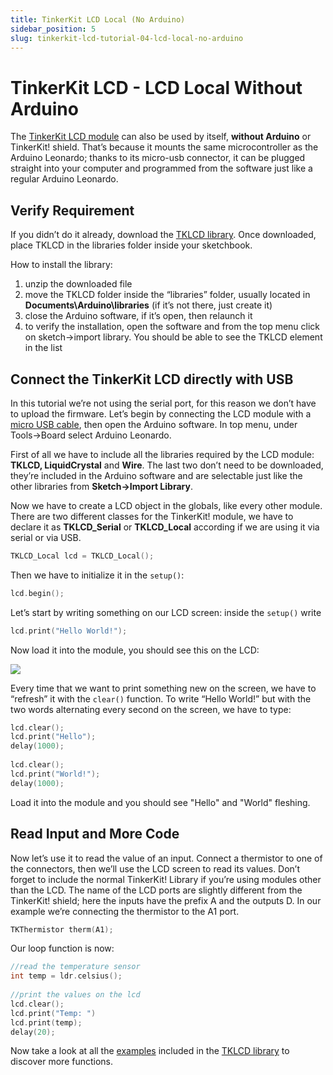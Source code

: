 ```yaml
---
title: TinkerKit LCD Local (No Arduino)
sidebar_position: 5
slug: tinkerkit-lcd-tutorial-04-lcd-local-no-arduino
---
```


# TinkerKit LCD - LCD Local Without Arduino

The [TinkerKit LCD module](https://www.canadarobotix.com/products/1654) can also be used by itself, **without Arduino** or TinkerKit! shield. That’s because it mounts the same microcontroller as the Arduino Leonardo; thanks to its micro-usb connector, it can be plugged straight into your computer and programmed from the software just like a regular Arduino Leonardo.

## Verify Requirement

If you didn’t do it already, download the [TKLCD library](https://github.com/carobot/TKLCD-Library). Once downloaded, place TKLCD in the libraries folder inside your sketchbook.

How to install the library:

1. unzip the downloaded file
2. move the TKLCD folder inside the “libraries” folder, usually located in **Documents\Arduino\libraries** (if it’s not there, just create it)
3. close the Arduino software, if it’s open, then relaunch it
4. to verify the installation, open the software and from the top menu click on sketch->import library. You should be able to see the TKLCD element in the list

## Connect the TinkerKit LCD directly with USB

In this tutorial we’re not using the serial port, for this reason we don’t have to upload the firmware. Let’s begin by connecting the LCD module with a [micro USB cable](https://www.canadarobotix.com/products/1488), then open the Arduino software. In top menu, under Tools->Board select Arduino Leonardo.

First of all we have to include all the libraries required by the LCD module: **TKLCD, LiquidCrystal** and **Wire**. The last two don’t need to be downloaded, they’re included in the Arduino software and are selectable just like the other libraries from **Sketch->Import Library**.

Now we have to create a LCD object in the globals, like every other module. There are two different classes for the TinkerKit! module, we have to declare it as **TKLCD_Serial** or **TKLCD_Local** according if we are using it via serial or via USB.

```c
TKLCD_Local lcd = TKLCD_Local();
```

Then we have to initialize it in the `setup()`:

```c
lcd.begin();
```

Let’s start by writing something on our LCD screen: inside the `setup()` write

```c
lcd.print("Hello World!");
```

Now load it into the module, you should see this on the LCD:

![](/img/docs/tinkerkit/lcd-thumb-294x294.jpg)

Every time that we want to print something new on the screen, we have to “refresh” it with the `clear()` function. To write “Hello World!” but with the two words alternating every second on the screen, we have to type:

```c
lcd.clear();
lcd.print("Hello");
delay(1000);
 
lcd.clear();
lcd.print("World!");
delay(1000);
```

Load it into the module and you should see "Hello" and "World" fleshing.

## Read Input and More Code

Now let’s use it to read the value of an input. Connect a thermistor to one of the connectors, then we’ll use the LCD screen to read its values. Don’t forget to include the normal TinkerKit! Library if you’re using modules other than the LCD. The name of the LCD ports are slightly different from the TinkerKit! shield; here the inputs have the prefix A and the outputs D. In our example we’re connecting the thermistor to the A1 port.

```c
TKThermistor therm(A1);
```

Our loop function is now:

```c
//read the temperature sensor
int temp = ldr.celsius();
 
//print the values on the lcd
lcd.clear();
lcd.print("Temp: ")
lcd.print(temp);
delay(20);
```

Now take a look at all the [examples](https://github.com/carobot/TKLCD-Library/tree/master/TKLCD/examples) included in the [TKLCD library](https://github.com/carobot/TKLCD-Library) to discover more functions.